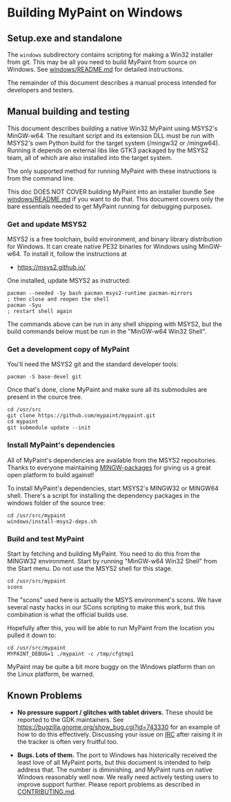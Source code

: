 # Building MyPaint on Windows

## Setup.exe and standalone

The `windows` subdirectory contains scripting for making a Win32
installer from git. This may be all you need to build MyPaint from
source on Windows. See [windows/README.md][1] for detailed instructions.

The remainder of this document describes a manual process intended for
developers and testers.

## Manual building and testing

This document describes building a native Win32 MyPaint using MSYS2's
MinGW-w64. The resultant script and its extension DLL must be run with
MSYS2's own Python build for the target system (/mingw32 or /mingw64).
Running it depends on external libs like GTK3 packaged by the MSYS2
team, all of which are also installed into the target system.

The only supported method for running MyPaint with these instructions is
from the command line.

This doc DOES NOT COVER building MyPaint into an installer bundle See
[windows/README.md][1] if you want to do that. This document covers
only the bare essentials needed to get MyPaint running for debugging
purposes.

### Get and update MSYS2

MSYS2 is a free toolchain, build environment, and binary library
distribution for Windows. It can create native PE32 binaries for Windows
using MinGW-w64. To install it, follow the instructions at

* https://msys2.github.io/

One installed, update MSYS2 as instructed:

    pacman --needed -Sy bash pacman msys2-runtime pacman-mirrors
    ; then close and reopen the shell
    pacman -Syu
    ; restart shell again

The commands above can be run in any shell shipping with MSYS2, but the
build commands below must be run in the "MinGW-w64 Win32 Shell".

### Get a development copy of MyPaint

You'll need the MSYS2 git and the standard developer tools:

    pacman -S base-devel git

Once that's done, clone MyPaint and make sure all its submodules are
present in the cource tree.

    cd /usr/src
    git clone https://github.com/mypaint/mypaint.git
    cd mypaint
    git submodule update --init

### Install MyPaint's dependencies

All of MyPaint's dependencies are available from the MSYS2 repositories.
Thanks to everyone maintaining [MINGW-packages][2] for giving us
a great open platform to build against!

To install MyPaint's dependencies, start MSYS2's MINGW32 or MINGW64
shell. There's a script for installing the
dependency packages in the windows folder of the source tree:

    cd /usr/src/mypaint
    windows/install-msys2-deps.sh

### Build and test MyPaint

Start by fetching and building MyPaint.
You need to do this from the MINGW32 environment.
Start by running "MinGW-w64 Win32 Shell" from the Start menu.
Do not use the MSYS2 shell for this stage.

    cd /usr/src/mypaint
    scons

The "scons" used here is actually the MSYS environment's scons.
We have several nasty hacks in our SCons scripting to make this work,
but this combination is what the official builds use.

Hopefully after this, you will be able to run MyPaint
from the location you pulled it down to:

    cd /usr/src/mypaint
    MYPAINT_DEBUG=1 ./mypaint -c /tmp/cfgtmp1

MyPaint may be quite a bit more buggy on the Windows platform
than on the Linux platform, be warned.

## Known Problems

* **No pressure support / glitches with tablet drivers.**
  These should be reported to the GDK maintainers.
  See <https://bugzilla.gnome.org/show_bug.cgi?id=743330>
  for an example of how to do this effectively.
  Discussing your issue on [IRC](irc://irc.gnome.org/%23gtk%2B)
  after raising it in the tracker is often very fruitful too.

* **Bugs. Lots of them.**
  The port to Windows has historically received the least love of all
  MyPaint ports, but this document is intended to help address that.
  The number is diminishing, and MyPaint runs on native Windows
  reasonably well now.
  We really need actively testing users to improve support further.
  Please report problems as described in [CONTRIBUTING.md](CONTRIBUTING.md).

[1]: ./windows/README.md
[2]: https://github.com/Alexpux/MINGW-packages
